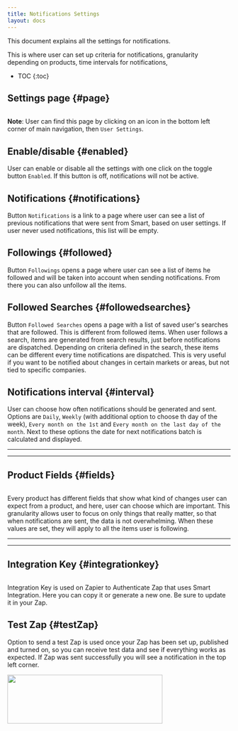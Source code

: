 ```yaml
---
title: Notifications Settings
layout: docs
---
```


This document explains all the settings for notifications. 

This is where user can set up criteria for notifications, granularity depending on products, time intervals for notifications, 

* TOC
{:toc}


Settings page {#page}
--------------------------------------------------


<img class="img-responsive docs-img" src="{{ site.baseurl }}/assets/notifications3.png" alt="">

**Note**: User can find this page by clicking on an icon in the bottom left corner of main navigation, then `User Settings`.

Enable/disable {#enabled}
--------------------------------------------------
User can enable or disable all the settings with one click on the toggle button `Enabled`. If this button is off, notifications will not be active.


Notifications {#notifications}
-------------------------
Button `Notifications` is a link to a page where user can see a list of previous notifications that were sent from Smart, based on user settings. If user never used notifications, this list will be empty.

Followings {#followed}
--------------------------------------------------------------
Button `Followings` opens a page where user can see a list of items he followed and will be taken into account when sending notifications.
From there you can also unfollow all the items.

Followed Searches {#followedsearches}
------------------------
Button `Followed Searches` opens a page with a list of saved user's searches that are followed. This is different from followed items. When user follows a search, items are generated from search results, just before notifications are dispatched. Depending on criteria defined in the search, these items can be different every time notifications are dispatched. This is very useful if you want to be notified about changes in certain markets or areas, but not tied to specific companies.

Notifications interval {#interval}
-------------------------------------
User can choose how often notifications should be generated and sent. Options are `Daily`, `Weekly` (with additional option to choose th day of the week), `Every month on the 1st` and `Every month on the last day of the month`. Next to these options the date for next notifications batch is calculated and displayed. 

---
---

Product Fields {#fields}
----------------------------------

<img class="img-responsive docs-img" src="{{ site.baseurl }}/assets/notifications4.png" alt="">


Every product has different fields that show what kind of changes user can expect from a product, and here, user can choose which are important. This granularity allows user to focus on only things that really matter, so that when notifications are sent, the data is not overwhelming. When these values are set, they will apply to all the items user is following.

---
---

Integration Key {#integrationkey}
------

<img class="img-responsive docs-img" src="{{ site.baseurl }}/assets/notifications5.png" alt="">

Integration Key is used on Zapier to Authenticate Zap that uses Smart Integration. Here you can copy it or generate a new one. Be sure to update it in your Zap.

Test Zap {#testZap}
-----

Option to send a test Zap is used once your Zap has been set up, published and turned on, so you can receive test data and see if everything works as expected. If Zap was sent successfully you will see a notification in the top left corner.


<img class="img-responsive docs-img" src="{{ site.baseurl }}/assets/notifications1.png" width="350px" height="110px" alt="">